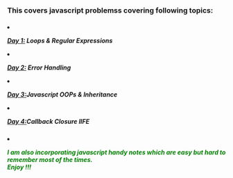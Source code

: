 

<h3>This covers javascript problemss covering following topics: 
<br></h3>

<h5>
    <li>
    <p>
    <strong><a href="/prashant0810/seven-days-with-javascript/tree/master/Day%201">Day 1:</a></strong> Loops & Regular Expressions
    </li>
    </p>
    <li>
    <p>
    <strong><a href="/prashant0810/seven-days-with-javascript/tree/master/Day%202">Day 2:</a></strong> Error Handling
    </li>
    </p>
    <li>
    <p>
    <strong><a href="/prashant0810/seven-days-with-javascript/#">Day 3:</a></strong>Javascript OOPs & Inheritance
    </li>
    </p>
    <li>
    <p>
    <strong><a href="/prashant0810/seven-days-with-javascript/#">Day 4:</a></strong>Callback Closure IIFE
    </p>
    <strong></li></strong>
</h5>
<h6>
<li>
<p>
<strong>
<font color="green">I am also incorporating javascript handy notes which are easy but
hard to remember most of the times.
<br>
Enjoy !!!
</font>
</strong>
</p>
</li>
</h6>


